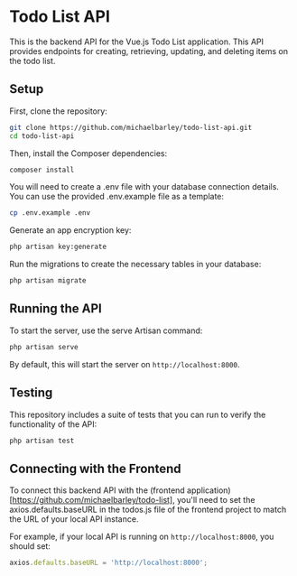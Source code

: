 # Todo List API

This is the backend API for the Vue.js Todo List application. This API provides endpoints for creating, retrieving, updating, and deleting items on the todo list.

## Setup

First, clone the repository:

```bash
git clone https://github.com/michaelbarley/todo-list-api.git
cd todo-list-api
```

Then, install the Composer dependencies:

```bash
composer install
```

You will need to create a .env file with your database connection details. You can use the provided .env.example file as a template:

```bash
cp .env.example .env
```

Generate an app encryption key:
```bash
php artisan key:generate
```

Run the migrations to create the necessary tables in your database:

```bash
php artisan migrate
```

## Running the API

To start the server, use the serve Artisan command:

```bash
php artisan serve
```

By default, this will start the server on `http://localhost:8000`.

## Testing

This repository includes a suite of tests that you can run to verify the functionality of the API:

```bash
php artisan test
```

## Connecting with the Frontend

To connect this backend API with the (frontend application)[https://github.com/michaelbarley/todo-list], you'll need to set the axios.defaults.baseURL in the todos.js file of the frontend project to match the URL of your local API instance.

For example, if your local API is running on `http://localhost:8000`, you should set:

```javascript
axios.defaults.baseURL = 'http://localhost:8000';
```

